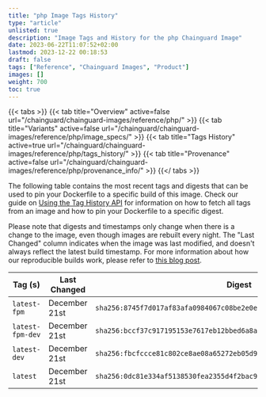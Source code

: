 ```yaml
---
title: "php Image Tags History"
type: "article"
unlisted: true
description: "Image Tags and History for the php Chainguard Image"
date: 2023-06-22T11:07:52+02:00
lastmod: 2023-12-22 00:18:53
draft: false
tags: ["Reference", "Chainguard Images", "Product"]
images: []
weight: 700
toc: true
---
```


{{< tabs >}}
{{< tab title="Overview" active=false url="/chainguard/chainguard-images/reference/php/" >}}
{{< tab title="Variants" active=false url="/chainguard/chainguard-images/reference/php/image_specs/" >}}
{{< tab title="Tags History" active=true url="/chainguard/chainguard-images/reference/php/tags_history/" >}}
{{< tab title="Provenance" active=false url="/chainguard/chainguard-images/reference/php/provenance_info/" >}}
{{</ tabs >}}

The following table contains the most recent tags and digests that can be used to pin your Dockerfile to a specific build of this image. Check our guide on [Using the Tag History API](/chainguard/chainguard-images/using-the-tag-history-api/) for information on how to fetch all tags from an image and how to pin your Dockerfile to a specific digest.

Please note that digests and timestamps only change when there is a change to the image, even though images are rebuilt every night. The "Last Changed" column indicates when the image was last modified, and doesn't always reflect the latest build timestamp. For more information about how our reproducible builds work, please refer to [this blog post](https://www.chainguard.dev/unchained/reproducing-chainguards-reproducible-image-builds).

| Tag (s)           | Last Changed  | Digest                                                                    |
|-------------------|---------------|---------------------------------------------------------------------------|
|  `latest-fpm`     | December 21st | `sha256:8745f7d017af83afa0984067c08be2e0e880ace58cc6e5547b2bd91cbc33cbe5` |
|  `latest-fpm-dev` | December 21st | `sha256:bccf37c917195153e7617eb12bbed6a8a5eee49ecba910bcd6350cc49521368d` |
|  `latest-dev`     | December 21st | `sha256:fbcfccce81c802ce8ae08a65272eb05d91cc919656052bbab6ccb919b4ba9131` |
|  `latest`         | December 21st | `sha256:0dc81e334af5138530fea2355d4f2bac937654fcb5245689c7d277341c42f64d` |

